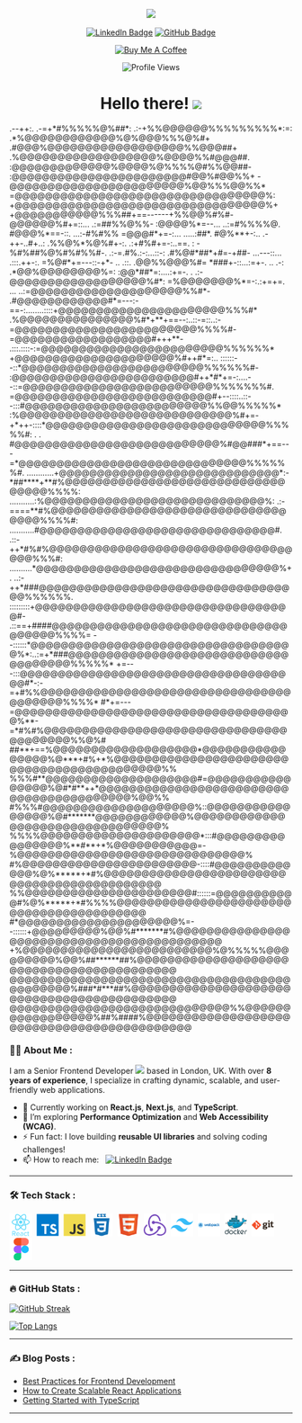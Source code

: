 <p align="center"><img src="https://media.giphy.com/media/M9gbBd9nbDrOTu1Mqx/giphy.gif" width="100"/></p>
<p align="center">
<a href="https://www.linkedin.com/in/raviteja-manchala-55590ba4/"><img src="https://img.shields.io/badge/LinkedIn-blue?style=for-the-badge&logo=linkedin&logoColor=white" alt="LinkedIn Badge"></a>
<a href="https://github.com/ravitejamanchala" target="_blank"><img src="https://img.shields.io/badge/GitHub-black?style=for-the-badge&logo=github&logoColor=white" alt="GitHub Badge"></a>
</p>
<p align="center">
<a href="https://buymeacoffee.com/raviteja00e" target="_blank"><img src="https://cdn.buymeacoffee.com/buttons/default-orange.png" alt="Buy Me A Coffee" height="41" width="174"></a>
</p>
<p align="center"><img src="https://komarev.com/ghpvc/?username=ravitejamanchala&style=flat-square&color=blue" alt="Profile Views"></p>

<h1 align="center">Hello there! <img src="https://media.giphy.com/media/hvRJCLFzcasrR4ia7z/giphy.gif" width="40"></h1>
                                             .--++:.                                                
                                      .-=+*#%%%%%@%##*:                                             
                                  .:-+%%@@@@@@%%%%%%%%%*:=:                                         
                               .*%@@@@@@@@@@@@%@%@@@%%%@%#+                                         
                            .#@@@%@@@@@@@@@@@@@@@@@@%%@@@##+                                        
                           .%@@@@@@@@@@@@@@@@@@%@@@@%%#@@@##.                                       
                           :@@@@@@@@@@@@@%@@@@%@%%%%@#%%@@##-                                       
                           :@@@@@@@@@@@@@@@@@@@@@@@#@@%#@@%%+                                       
                           -@@@@@@@@@@@@@@@@@@@@@@@%@@%%%@@%%*                                      
                           =@@@@@@@@@@@@@@@@@@@@@@@@@@@@@@@@@%:                                     
                           +@@@@@@@@@@@@@@@@@@@@@@@@@@@@@@@@@%+                                     
                           +@@@@@@@@@@@%%%##+==------+%%@@%#%#-                                     
                            @@@@@@%#+=::...         .:=##%%@%%-                                     
                            :@@@@%*=--...           ..:=#%%%%@.                                     
                             #@@@%*==-::.           ...:-#%#%%                                      
                             =@@@#*+=-:...           .....:##*.                                     
                              #@%**+-:..            .-++-..#+..:                                    
                            .%%@%*%@%#+-:.     .:+#%#+=-:..==. :                                    
                            -%#%##%@%#%#%%#-. .:-=.#%.:-:...::-:                                    
                            .#%@#*##*+#=-+##-  ...---::... .:::.++-:.                               
                             =%@#*+=---::-+*-  ..         .::. .@@%%@@@%#=                          
                              *###+-::...:=+-.  ..        .-: .*@@%@@@@@@@@%=:                      
                            :@@*##*=:....:+=-.   .       .:-@@@@@@@@@@@@@@@@@@%#*:                  
                         =%@@@@@@@%*=-:.:+=+=. ...      ..:=@@@@@@@@@@@@@@@@@@@@%%#*-               
                     .#@@@@@@@@@@@@#*=---:-==-:........::::+@@@@@@@@@@@@@@@@@@@@@@%%%#*             
                  .%@@@@@@@@@@@@@@@%#*+**+==--:..::-=::..:-=@@@@@@@@@@@@@@@@@@@@@@@@%%%%#-          
                  =@@@@@@@@@@@@@@@@@@#+++**-    .:::.::::-:=@@@@@@@@@@@@@@@@@@@@@@@@%%%%%%*         
                +@@@@@@@@@@@@@@@@@@@@@%#++#*=:.. ::::::--::*@@@@@@@@@@@@@@@@@@@@@@@@%%%%%%#-        
               :@@@@@@@@@@@@@@@@@@@@@@@@#++*#*+=-:....--::=@@@@@@@@@@@@@@@@@@@@@@@@@%%%%%%%#.       
              =@@@@@@@@@@@@@@@@@@@@@@@@@@#+--::::..::--:::#@@@@@@@@@@@@@@@@@@@@@@@@%%@@%%%%%*       
             :%@@@@@@@@@@@@@@@@@@@@@@@@@@@@%#+=-+*++-::::*@@@@@@@@@@@@@@@@@@@@@@@@@@@@@%%%%%#:      
.       .    #@@@@@@@@@@@@@@@@@@@@@@@@@@@%#@@###*+==---=*@@@@@@@@@@@@@@@@@@@@@@@@@@@@@@%%%%%%#.     
............+@@@@@@@@@@@@@@@@@@@@@@@@@@@@@*:-*##****+**#%@@@@@@@@@@@@@@@@@@@@@@@@@@@@@@@@@@%%%%:    
...........:%@@@@@@@@@@@@@@@@@@@@@@@@@@@@@%: .:-====**#%@@@@@@@@@@@@@@@@@@@@@@@@@@@@@@@@@@@%%%%#:   
...........#@@@@@@@@@@@@@@@@@@@@@@@@@@@@@@@#.  .::-++*#%#%@@@@@@@@@@@@@@@@@@@@@@@@@@@@@@@@@@@%%%#:  
..........*@@@@@@@@@@@@@@@@@@@@@@@@@@@@@@@@%+. ..:-++*###@@@@@@@@@@@@@@@@@@@@@@@@@@@@@@@@@@@%%%%%%. 
:::::::::+@@@@@@@@@@@@@@@@@@@@@@@@@@@@@@@@@@#- .::==+####@@@@@@@@@@@@@@@@@@@@@@@@@@@@@@@@@@@@@%%%%= 
--::::::*@@@@@@@@@@@@@@@@@@@@@@@@@@@@@@@@@@@%*:..:=+*###@@@@@@@@@@@@@@@@@@@@@@@@@@@@@@@@@@@@@%%%%%* 
+=---:::@@@@@@@@@@@@@@@@@@@@@@@@@@@@@@@@@@@@@#*-:-=+#%%@@@@@@@@@@@@@@@@@@@@@@@@@@@@@@@@@@@@@@@@%%%%*
#*+=---=@@@@@@@@@@@@@@@@@@@@@@@@@@@@@@@@@@@@@%**-=*#%#%@@@@@@@@@@@@@@@@@@@@@@@@@@@@@@@@@@@@@@@@%%@%#
##**+==%@@@@@@@@@@@@@@@@@@@*@@@@@@@@@@@@@@@@%@***+#%+*%@@@@@@@@@@@@@@@@@@@@@@@@@@@@@@@@@@@@@@@@@@@%%
%%%#**@@@@@@@@@@@@@@@@@@@@#=@@@@@@@@@@@@@@@@%@#*#**++*@@@@@@@@@@@@@@@@@@@@@@@@@@@@@@@@@@@@@@@@@%@@%%
#%%%#@@@@@@@@@@@@@@@@@@@@%::@@@@@@@@@@@@@@@@%@#*******@@@@@@@@@@@@%@@@@@@@@@@@@@@@@@@@@@@@@@@@@@@@@%
%%%%@@@@@@@@@@@@@@@@@@@@@*:::#@@@@@@@@@@@@@@@@%**#**+*%@@@@@@@@@@@=-%@@@@@@@@@@@@@@@@@@@@@@@@@@@@@@%
#%@@@@@@@@@@@@@@@@@@@@@@@-::::#@@@@@@@@@@@@@%@%*****+*#%@@@@@@@@@@@@@@@@@@@@@@@@@@@@@@@@@@@@@@@@@@@@
%%@@@@@@@@@@@@@@@@@@@@@@#::::::=@@@@@@@@@@@#%@%*****+*#%%%%@@@@@@@@@@@@@@@@@@@@@@@@@@@@@@@@@@@@@@@@@
#*@@@@@@@@@@@@@@@@@@@@@%=--::::::+@@@@@@@@@%@@%#*******#%@@@@@@@@@@@@@@@@@@@@@@@@@@@@@@@@@@@@@@@@@@@
+%@@@@@@@@@@@@@@@@@@@@@@@@@%@%%%%%@@@@@@@@@%@@%##******##%@@@@@@@@@@@@@@@@@@@@@@@@@@@@@@@@@@@@@@@@@@
@@@@@@@@@@@@@@@@@@@@@@@@@@@@@@@@@@@@@@@@@@@@@%###*#***##%@@@@@@@@@@@@@@@@@@@@@@@@@@@@@@@@@@@@@@@@@@@
@@@@@@@@@@@@@@@@@@@@@@@@@@@@@%%@@@@@@@@@@@@@@@@@%##%####%@@@@@@@@@@@@@@@@@@@@@@@@@@@@@@@@@@@@@@@@@@@


### 👨‍💻 About Me :

I am a Senior Frontend Developer <img src="https://media.giphy.com/media/WUlplcMpOCEmTGBtBW/giphy.gif" width="30"> based in London, UK. With over **8 years of experience**, I specialize in crafting dynamic, scalable, and user-friendly web applications.

- 🔭 Currently working on **React.js**, **Next.js**, and **TypeScript**.
- 🌱 I’m exploring **Performance Optimization** and **Web Accessibility (WCAG)**.
- ⚡ Fun fact: I love building **reusable UI libraries** and solving coding challenges!
- 📫 How to reach me: &nbsp; [![LinkedIn Badge](https://img.shields.io/badge/-Raviteja-blue?style=flat&logo=Linkedin&logoColor=white)](https://www.linkedin.com/in/raviteja-manchala-55590ba4/)

---

### 🛠 Tech Stack :

<p>
<img src="https://github.com/devicons/devicon/blob/master/icons/react/react-original-wordmark.svg" title="React" alt="React" width="40" height="40"/>&nbsp;
<img src="https://github.com/devicons/devicon/blob/master/icons/typescript/typescript-original.svg" title="TypeScript" alt="TypeScript" width="40" height="40"/>&nbsp;
<img src="https://github.com/devicons/devicon/blob/master/icons/javascript/javascript-original.svg" title="JavaScript" alt="JavaScript" width="40" height="40"/>&nbsp;
<img src="https://github.com/devicons/devicon/blob/master/icons/css3/css3-plain-wordmark.svg"  title="CSS3" alt="CSS" width="40" height="40"/>&nbsp;
<img src="https://github.com/devicons/devicon/blob/master/icons/html5/html5-original.svg" title="HTML5" alt="HTML" width="40" height="40"/>&nbsp;
<img src="https://github.com/devicons/devicon/blob/master/icons/redux/redux-original.svg" title="Redux" alt="Redux" width="40" height="40"/>&nbsp;
<img src="https://github.com/devicons/devicon/blob/master/icons/tailwindcss/tailwindcss-plain.svg" title="Tailwind CSS" alt="Tailwind CSS" width="40" height="40"/>&nbsp;
<img src="https://github.com/devicons/devicon/blob/master/icons/webpack/webpack-original-wordmark.svg" title="Webpack" alt="Webpack" width="40" height="40"/>&nbsp;
<img src="https://github.com/devicons/devicon/blob/master/icons/docker/docker-original-wordmark.svg" title="Docker" alt="Docker" width="40" height="40"/>&nbsp;
<img src="https://github.com/devicons/devicon/blob/master/icons/git/git-original-wordmark.svg" title="Git" alt="Git" width="40" height="40"/>&nbsp;
<img src="https://github.com/devicons/devicon/blob/master/icons/figma/figma-original.svg" title="Figma" alt="Figma" width="40" height="40"/>&nbsp;
</p>

---

### 🔥 GitHub Stats :

[![GitHub Streak](http://github-readme-streak-stats.herokuapp.com?user=ravitejamanchala&theme=dark&background=000000)](https://git.io/streak-stats)

[![Top Langs](https://github-readme-stats.vercel.app/api/top-langs/?username=ravitejamanchala&layout=compact&theme=vision-friendly-dark)](https://github.com/anuraghazra/github-readme-stats)

---

### ✍️ Blog Posts :

- [Best Practices for Frontend Development](https://ravitejamanchala.github.io/)
- [How to Create Scalable React Applications](https://ravitejamanchala.github.io/)
- [Getting Started with TypeScript](https://ravitejamanchala.github.io/)

---

